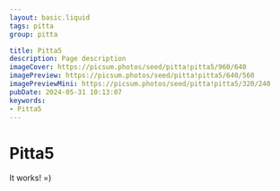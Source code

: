 ```yaml
---
layout: basic.liquid
tags: pitta
group: pitta

title: Pitta5
description: Page description
imageCover: https://picsum.photos/seed/pitta!pitta5/960/640
imagePreview: https://picsum.photos/seed/pitta!pitta5/640/560
imagePreviewMini: https://picsum.photos/seed/pitta!pitta5/320/240
pubDate: 2024-05-31 10:13:07
keywords:
- Pitta5
---
```


# Pitta5

It works! =)
